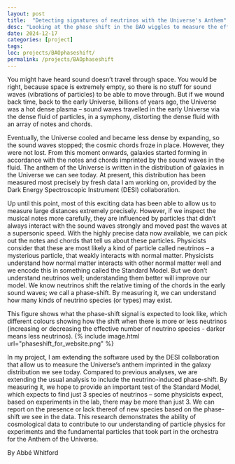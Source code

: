 ```yaml
---
layout: post
title:  "Detecting signatures of neutrinos with the Universe's Anthem"
desc: "Looking at the phase shift in the BAO wiggles to measure the effective number of neutrino species"
date: 2024-12-17
categories: [project]
tags: 
loc: projects/BAOphaseshift/
permalink: /projects/BAOphaseshift
---
```



You might have heard sound doesn’t travel through space. You would be right, because space is extremely empty, so there is no stuff for sound waves (vibrations of particles) to be able to move through. But if we wound back time, back to the early Universe, billions of years ago, the Universe was a hot dense plasma – sound waves travelled in the early Universe via the dense fluid of particles, in a symphony, distorting the dense fluid with an array of notes and chords. 

Eventually, the Universe cooled and became less dense by expanding, so the sound waves stopped; the cosmic chords froze in place. However, they were not lost. From this moment onwards, galaxies started forming in accordance with the notes and chords imprinted by the sound waves in the fluid. The anthem of the Universe is written in the distribution of galaxies in the Universe we can see today. At present, this distribution has been measured most precisely by fresh data I am working on, provided by the Dark Energy Spectroscopic Instrument (DESI) collaboration. 

Up until this point, most of this exciting data has been able to allow us to measure large distances extremely precisely. However, if we inspect the musical notes more carefully, they are influenced by particles that didn’t always interact with the sound waves strongly and moved past the waves at a supersonic speed.  With the highly precise data now available, we can pick out the notes and chords that tell us about these particles. Physicists consider that these are most likely a kind of particle called neutrinos – a mysterious particle, that weakly interacts with normal matter. Physicists understand how normal matter interacts with other normal matter well and we encode this in something called the Standard Model. But we don’t understand neutrinos well; understanding them better will improve our model. We know neutrinos shift the relative timing of the chords in the early sound waves; we call a phase-shift. By measuring it, we can understand how many kinds of neutrino species (or types) may exist. 

This figure shows what the phase-shift signal is expected to look like, which different colours showing how the shift when there is more or less neutrinos (increasing or decreasing the effective number of neutrino species - darker means less neutrinos). 
{% include image.html url="phaseshift_for_website.png" %}

In my project, I am extending the software used by the DESI collaboration that allow us to measure the Universe’s anthem imprinted in the galaxy distribution we see today. Compared to previous analyses, we are extending the usual analysis to include the neutrino-induced phase-shift. By measuring it, we hope to provide an important test of the Standard Model, which expects to find just 3 species of neutrinos – some physicists expect, based on experiments in the lab, there may be more than just 3. We can report on the presence or lack thereof of new species based on the phase-shift we see in the data. This research demonstrates the ability of cosmological data to contribute to our understanding of particle physics for experiments and the fundamental particles that took part in the orchestra for the Anthem of the Universe. 


By Abbé Whitford 
